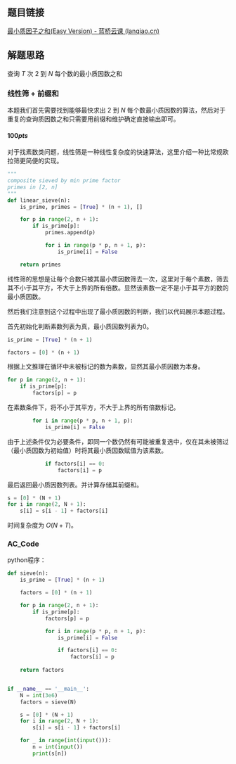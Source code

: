 ## 题目链接

[最小质因子之和(Easy Version) - 蓝桥云课 (lanqiao.cn)](https://www.lanqiao.cn/problems/1151/learning/)

## 解题思路

查询 $T$ 次 $2$ 到 $N$ 每个数的最小质因数之和

### 线性筛 + 前缀和

本题我们首先需要找到能够最快求出 $2$ 到 $N$ 每个数最小质因数的算法，然后对于重复的查询质因数之和只需要用前缀和维护确定直接输出即可。

#### $100pts$

对于找素数类问题，线性筛是一种线性复杂度的快速算法，这里介绍一种比常规欧拉筛更简便的实现。

```python
"""
composite sieved by min prime factor
primes in [2, n]
"""
def linear_sieve(n):
    is_prime, primes = [True] * (n + 1), []

    for p in range(2, n + 1):
        if is_prime[p]:
            primes.append(p)

            for i in range(p * p, n + 1, p):
                is_prime[i] = False

    return primes
```

线性筛的思想是让每个合数只被其最小质因数筛去一次，这里对于每个素数，筛去其不小于其平方，不大于上界的所有倍数。显然该素数一定不是小于其平方的数的最小质因数。

然后我们注意到这个过程中出现了最小质因数的判断，我们以代码展示本题过程。

首先初始化判断素数列表为真，最小质因数列表为0。

```python
is_prime = [True] * (n + 1)

factors = [0] * (n + 1)
```

根据上文推理在循环中未被标记的数为素数，显然其最小质因数为本身。

```python
for p in range(2, n + 1):
    if is_prime[p]:
        factors[p] = p
```
在素数条件下，将不小于其平方，不大于上界的所有倍数标记。
```python
        for i in range(p * p, n + 1, p):
            is_prime[i] = False
```

由于上述条件仅为必要条件，即同一个数仍然有可能被重复选中，仅在其未被筛过（最小质因数为初始值）时将其最小质因数赋值为该素数。

```python
            if factors[i] == 0:
                factors[i] = p
```

最后返回最小质因数列表。并计算存储其前缀和。

```python
s = [0] * (N + 1)
for i in range(2, N + 1):
    s[i] = s[i - 1] + factors[i]
```

时间复杂度为 $O(N + T)$。

### AC_Code

python程序：

```python
def sieve(n):
    is_prime = [True] * (n + 1)

    factors = [0] * (n + 1)

    for p in range(2, n + 1):
        if is_prime[p]:
            factors[p] = p

            for i in range(p * p, n + 1, p):
                is_prime[i] = False

                if factors[i] == 0:
                    factors[i] = p
                    
    return factors


if __name__ == '__main__':
    N = int(3e6)
    factors = sieve(N)

    s = [0] * (N + 1)
    for i in range(2, N + 1):
        s[i] = s[i - 1] + factors[i]

    for _ in range(int(input())):
        n = int(input())
        print(s[n])
```
